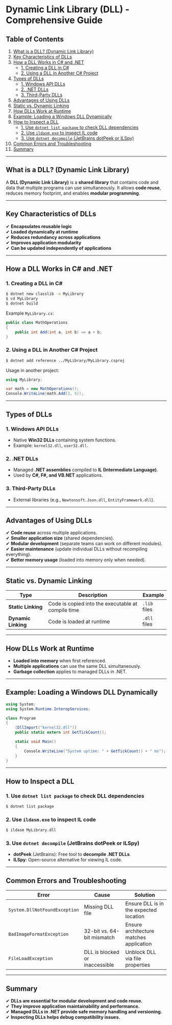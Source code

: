 # **Dynamic Link Library (DLL) - Comprehensive Guide**

## **Table of Contents**
1. [What is a DLL? (Dynamic Link Library)](#what-is-a-dll-dynamic-link-library)
2. [Key Characteristics of DLLs](#key-characteristics-of-dlls)
3. [How a DLL Works in C# and .NET](#how-a-dll-works-in-c-and-net)
   - [1. Creating a DLL in C#](#1-creating-a-dll-in-c)
   - [2. Using a DLL in Another C# Project](#2-using-a-dll-in-another-c-project)
4. [Types of DLLs](#types-of-dlls)
   - [1. Windows API DLLs](#1-windows-api-dlls)
   - [2. .NET DLLs](#2-net-dlls)
   - [3. Third-Party DLLs](#3-third-party-dlls)
5. [Advantages of Using DLLs](#advantages-of-using-dlls)
6. [Static vs. Dynamic Linking](#static-vs-dynamic-linking)
7. [How DLLs Work at Runtime](#how-dlls-work-at-runtime)
8. [Example: Loading a Windows DLL Dynamically](#example-loading-a-windows-dll-dynamically)
9. [How to Inspect a DLL](#how-to-inspect-a-dll)
   - [1. Use `dotnet list package` to check DLL dependencies](#1-use-dotnet-list-package-to-check-dll-dependencies)
   - [2. Use `ildasm.exe` to inspect IL code](#2-use-ildasmexe-to-inspect-il-code)
   - [3. Use `dotnet decompile` (JetBrains dotPeek or ILSpy)](#3-use-dotnet-decompile-jetbrains-dotpeek-or-ilspy)
10. [Common Errors and Troubleshooting](#common-errors-and-troubleshooting)
11. [Summary](#summary)

---

## **What is a DLL? (Dynamic Link Library)**
A **DLL (Dynamic Link Library)** is a **shared library** that contains code and data that multiple programs can use simultaneously. It allows **code reuse**, reduces memory footprint, and enables **modular programming**.

---

## **Key Characteristics of DLLs**
✔ **Encapsulates reusable logic**  
✔ **Loaded dynamically at runtime**  
✔ **Reduces redundancy across applications**  
✔ **Improves application modularity**  
✔ **Can be updated independently of applications**  

---

## **How a DLL Works in C# and .NET**
### **1. Creating a DLL in C#**
```sh
$ dotnet new classlib -n MyLibrary
$ cd MyLibrary
$ dotnet build
```
Example `MyLibrary.cs`:
```csharp
public class MathOperations
{
    public int Add(int a, int b) => a + b;
}
```

### **2. Using a DLL in Another C# Project**
```sh
$ dotnet add reference ../MyLibrary/MyLibrary.csproj
```
Usage in another project:
```csharp
using MyLibrary;

var math = new MathOperations();
Console.WriteLine(math.Add(3, 5));
```

---

## **Types of DLLs**
### **1. Windows API DLLs**
- Native **Win32 DLLs** containing system functions.
- Example: `kernel32.dll`, `user32.dll`.

### **2. .NET DLLs**
- Managed **.NET assemblies** compiled to **IL (Intermediate Language)**.
- Used by **C#, F#, and VB.NET** applications.

### **3. Third-Party DLLs**
- External libraries (e.g., `Newtonsoft.Json.dll`, `EntityFramework.dll`).

---

## **Advantages of Using DLLs**
✔ **Code reuse** across multiple applications.  
✔ **Smaller application size** (shared dependencies).  
✔ **Modular development** (separate teams can work on different modules).  
✔ **Easier maintenance** (update individual DLLs without recompiling everything).  
✔ **Better memory usage** (loaded into memory only when needed).  

---

## **Static vs. Dynamic Linking**
| **Type** | **Description** | **Example** |
|----------|---------------|-------------|
| **Static Linking** | Code is copied into the executable at compile time | `.lib` files |
| **Dynamic Linking** | Code is loaded at runtime | `.dll` files |

---

## **How DLLs Work at Runtime**
- **Loaded into memory** when first referenced.
- **Multiple applications** can use the same DLL simultaneously.
- **Garbage collection** applies to managed DLLs in .NET.

---

## **Example: Loading a Windows DLL Dynamically**
```csharp
using System;
using System.Runtime.InteropServices;

class Program
{
    [DllImport("kernel32.dll")]
    public static extern int GetTickCount();

    static void Main()
    {
        Console.WriteLine("System uptime: " + GetTickCount() + " ms");
    }
}
```

---

## **How to Inspect a DLL**
### **1. Use `dotnet list package` to check DLL dependencies**
```sh
$ dotnet list package
```

### **2. Use `ildasm.exe` to inspect IL code**
```sh
$ ildasm MyLibrary.dll
```

### **3. Use `dotnet decompile` (JetBrains dotPeek or ILSpy)**
- **dotPeek** (JetBrains): Free tool to **decompile .NET DLLs**.
- **ILSpy**: Open-source alternative for viewing IL code.

---

## **Common Errors and Troubleshooting**
| **Error** | **Cause** | **Solution** |
|----------|---------|------------|
| `System.DllNotFoundException` | Missing DLL file | Ensure DLL is in the expected location |
| `BadImageFormatException` | 32-bit vs. 64-bit mismatch | Ensure architecture matches application |
| `FileLoadException` | DLL is blocked or inaccessible | Unblock DLL via file properties |

---

## **Summary**
✔ **DLLs are essential for modular development and code reuse.**  
✔ **They improve application maintainability and performance.**  
✔ **Managed DLLs in .NET provide safe memory handling and versioning.**  
✔ **Inspecting DLLs helps debug compatibility issues.**  


